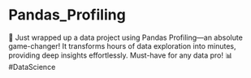 # Pandas_Profiling
🚀 Just wrapped up a data project using Pandas Profiling—an absolute game-changer! It transforms hours of data exploration into minutes, providing deep insights effortlessly. Must-have for any data pro! 📊 #DataScience
